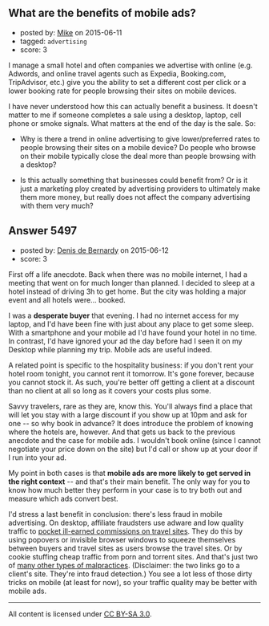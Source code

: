 ## What are the benefits of mobile ads?

- posted by: [Mike](https://stackexchange.com/users/428729/mike) on 2015-06-11
- tagged: `advertising`
- score: 3

I manage a small hotel and often companies we advertise with online (e.g. Adwords, and online travel agents such as Expedia, Booking.com, TripAdvisor, etc.) give you the ability to set a different cost per click or a lower booking rate for people browsing their sites on mobile devices.

I have never understood how this can actually benefit a business. It doesn't matter to me if someone completes a sale using a desktop, laptop, cell phone or smoke signals. What matters at the end of the day is the sale. So:

- Why is there a trend in online advertising to give lower/preferred rates to people browsing their sites on a mobile device? Do people who browse on their mobile typically close the deal more than people browsing with a desktop?

- Is this actually something that businesses could benefit from? Or is it just a marketing ploy created by advertising providers to ultimately make them more money, but really does not affect the company advertising with them very much?


## Answer 5497

- posted by: [Denis de Bernardy](https://stackexchange.com/users/182468/denis-de-bernardy) on 2015-06-12
- score: 3

First off a life anecdote. Back when there was no mobile internet, I had a meeting that went on for much longer than planned. I decided to sleep at a hotel instead of driving 3h to get home. But the city was holding a major event and all hotels were... booked.

I was a **desperate buyer** that evening. I had no internet access for my laptop, and I'd have been fine with just about any place to get some sleep. With a smartphone and your mobile ad I'd have found your hotel in no time. In contrast, I'd have ignored your ad the day before had I seen it on my Desktop while planning my trip. Mobile ads are useful indeed.

A related point is specific to the hospitality business: if you don't rent your hotel room tonight, you cannot rent it tomorrow. It's gone forever, because you cannot stock it. As such, you're better off getting a client at a discount than no client at all so long as it covers your costs plus some.

Savvy travelers, rare as they are, know this. You'll always find a place that will let you stay with a large discount if you show up at 10pm and ask for one -- so why book in advance? It does introduce the problem of knowing where the hotels are, however. And that gets us back to the previous anecdote and the case for mobile ads. I wouldn't book online (since I cannot negotiate your price down on the site) but I'd call or show up at your door if I run into your ad.

My point in both cases is that **mobile ads are more likely to get served in the right context** -- and that's their main benefit. The only way for you to know how much better they perform in your case is to try both out and measure which ads convert best.

I'd stress a last benefit in conclusion: there's less fraud in mobile advertising. On desktop, affiliate fraudsters use adware and low quality traffic to [pocket ill-earned commissions on travel sites](http://blog.enbrite.ly/?p=13). They do this by using popovers or invisible browser windows to squeeze themselves between buyers and travel sites as users browse the travel sites. Or by cookie stuffing cheap traffic from porn and torrent sites. And that's just two of [many other types of malpractices](http://blog.enbrite.ly/?p=102). (Disclaimer: the two links go to a client's site. They're into fraud detection.) You see a lot less of those dirty tricks on mobile (at least for now), so your traffic quality may be better with mobile ads.



---

All content is licensed under [CC BY-SA 3.0](https://creativecommons.org/licenses/by-sa/3.0/).
